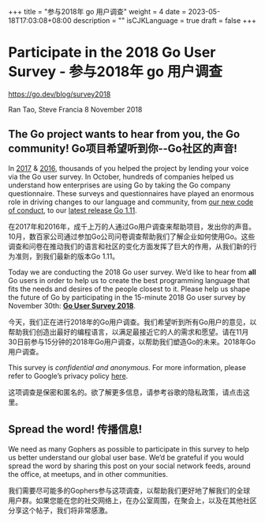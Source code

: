 +++
title = "参与2018年 go 用户调查"
weight = 4
date = 2023-05-18T17:03:08+08:00
description = ""
isCJKLanguage = true
draft = false
+++

# Participate in the 2018 Go User Survey -  参与2018年 go 用户调查

https://go.dev/blog/survey2018

Ran Tao, Steve Francia
8 November 2018

## The Go project wants to hear from you, the Go community! Go项目希望听到你--Go社区的声音!

In [2017](https://blog.golang.org/survey2017-results) & [2016](https://blog.golang.org/survey2016-results), thousands of you helped the project by lending your voice via the Go user survey. In October, hundreds of companies helped us understand how enterprises are using Go by taking the Go company questionnaire. These surveys and questionnaires have played an enormous role in driving changes to our language and community, from [our new code of conduct](https://blog.golang.org/conduct-2018), to our [latest release Go 1.11](https://blog.golang.org/go1.11).

在2017年和2016年，成千上万的人通过Go用户调查来帮助项目，发出你的声音。10月，数百家公司通过参加Go公司问卷调查帮助我们了解企业如何使用Go。这些调查和问卷在推动我们的语言和社区的变化方面发挥了巨大的作用，从我们新的行为准则，到我们最新的版本Go 1.11。

Today we are conducting the 2018 Go user survey. We’d like to hear from **all** Go users in order to help us to create the best programming language that fits the needs and desires of the people closest to it. Please help us shape the future of Go by participating in the 15-minute 2018 Go user survey by November 30th: [**Go User Survey 2018**](https://goo.gl/8Vzquh).

今天，我们正在进行2018年的Go用户调查。我们希望听到所有Go用户的意见，以帮助我们创造出最好的编程语言，以满足最接近它的人的需求和愿望。请在11月30日前参与15分钟的2018年Go用户调查，以帮助我们塑造Go的未来。2018年Go用户调查。

This survey is *confidential and anonymous*. For more information, please refer to Google’s privacy policy [here](https://policies.google.com/privacy).

这项调查是保密和匿名的。欲了解更多信息，请参考谷歌的隐私政策，请点击这里。

## Spread the word! 传播信息!

We need as many Gophers as possible to participate in this survey to help us better understand our global user base. We’d be grateful if you would spread the word by sharing this post on your social network feeds, around the office, at meetups, and in other communities.

我们需要尽可能多的Gophers参与这项调查，以帮助我们更好地了解我们的全球用户群。如果您能在您的社交网络上，在办公室周围，在聚会上，以及在其他社区分享这个帖子，我们将非常感激。
